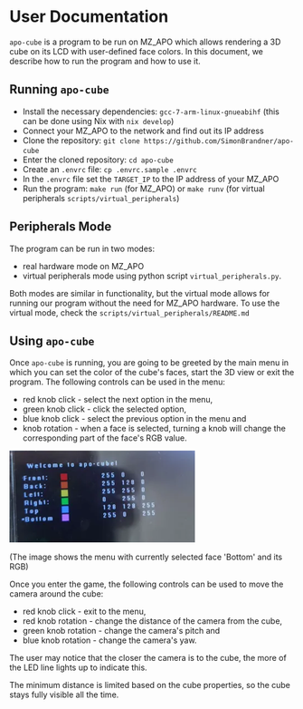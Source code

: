 # User Documentation

`apo-cube` is a program to be run on MZ_APO which allows rendering a 3D cube on
its LCD with user-defined face colors. In this document, we describe how to run
the program and how to use it.

## Running `apo-cube`

- Install the necessary dependencies: `gcc-7-arm-linux-gnueabihf` (this can be
  done using Nix with `nix develop`)
- Connect your MZ_APO to the network and find out its IP address
- Clone the repository: `git clone https://github.com/SimonBrandner/apo-cube`
- Enter the cloned repository: `cd apo-cube`
- Create an `.envrc` file: `cp .envrc.sample .envrc`
- In the `.envrc` file set the `TARGET_IP` to the IP address of your MZ_APO
- Run the program: `make run` (for MZ_APO) or `make runv` (for virtual peripherals `scripts/virtual_peripherals`)

## Peripherals Mode

The program can be run in two modes: 
- real hardware mode on MZ_APO 
- virtual peripherals mode using python script `virtual_peripherals.py`.

Both modes are similar in functionality, but the virtual mode allows for running our program without 
the need for MZ_APO hardware. To use the virtual mode, check the `scripts/virtual_peripherals/README.md`

## Using `apo-cube`

Once `apo-cube` is running, you are going to be greeted by the main menu in
which you can set the color of the cube's faces, start the 3D view or exit the
program. The following controls can be used in the menu:

- red knob click - select the next option in the menu,
- green knob click - click the selected option,
- blue knob click - select the previous option in the menu and
- knob rotation - when a face is selected, turning a knob will change the
  corresponding part of the face's RGB value.

![image](screen.png)

(The image shows the menu with currently selected face 'Bottom' and its RGB)

Once you enter the game, the following controls can be used to move the camera
around the cube:

- red knob click - exit to the menu,
- red knob rotation - change the distance of the camera from the cube,
- green knob rotation - change the camera's pitch and
- blue knob rotation - change the camera's yaw.

The user may notice that the closer the camera is to the cube, the more of the
LED line lights up to indicate this.

The minimum distance is limited based on the cube properties, so the cube stays fully visible all the time.
